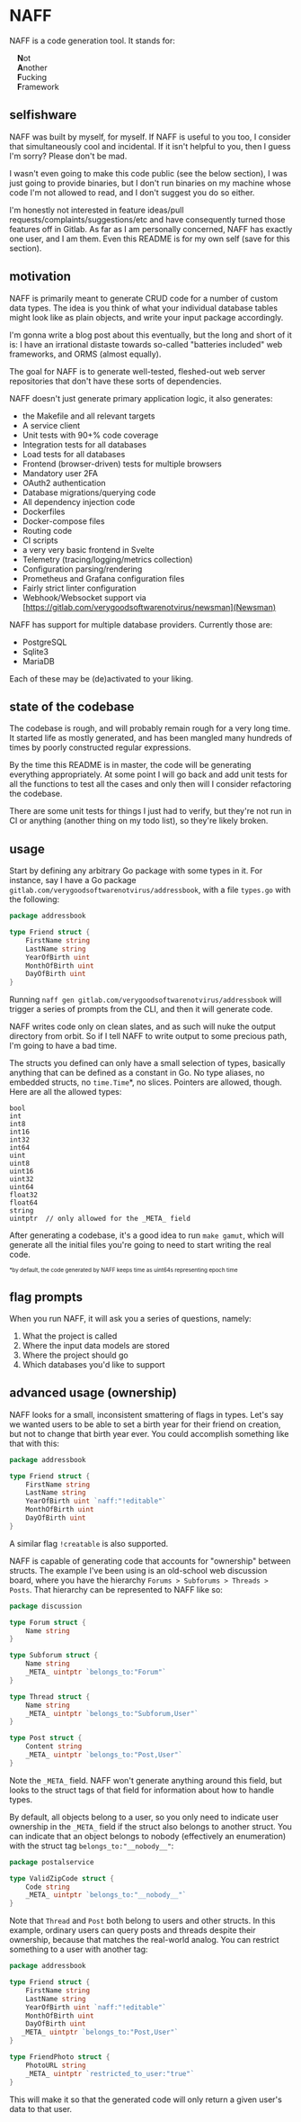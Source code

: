 # NAFF

NAFF is a code generation tool. It stands for:

&emsp;**N**ot<br>
&emsp;**A**nother<br>
&emsp;**F**ucking<br>
&emsp;**F**ramework<br>

## selfishware

NAFF was built by myself, for myself. If NAFF is useful to you too, I consider that simultaneously cool and incidental. If it isn't helpful to you, then I guess I'm sorry? Please don't be mad.

I wasn't even going to make this code public (see the below section), I was just going to provide binaries, but I don't run binaries on my machine whose code I'm not allowed to read, and I don't suggest you do so either.

I'm honestly not interested in feature ideas/pull requests/complaints/suggestions/etc and have consequently turned those features off in Gitlab. As far as I am personally concerned, NAFF has exactly one user, and I am them. Even this README is for my own self (save for this section).

## motivation

NAFF is primarily meant to generate CRUD code for a number of custom data types. The idea is you think of what your individual database tables might look like as plain objects, and write your input package accordingly.

I'm gonna write a blog post about this eventually, but the long and short of it is: I have an irrational distaste towards so-called "batteries included" web frameworks, and ORMS (almost equally).

The goal for NAFF is to generate well-tested, fleshed-out web server repositories that don't have these sorts of dependencies.

NAFF doesn't just generate primary application logic, it also generates:

- the Makefile and all relevant targets
- A service client
- Unit tests with 90+% code coverage
- Integration tests for all databases
- Load tests for all databases
- Frontend (browser-driven) tests for multiple browsers
- Mandatory user 2FA
- OAuth2 authentication
- Database migrations/querying code
- All dependency injection code
- Dockerfiles
- Docker-compose files
- Routing code
- CI scripts
- a very very basic frontend in Svelte
- Telemetry (tracing/logging/metrics collection)
- Configuration parsing/rendering
- Prometheus and Grafana configuration files
- Fairly strict linter configuration
- Webhook/Websocket support via [https://gitlab.com/verygoodsoftwarenotvirus/newsman](Newsman)

NAFF has support for multiple database providers. Currently those are:

- PostgreSQL
- Sqlite3
- MariaDB

Each of these may be (de)activated to your liking.

## state of the codebase

The codebase is rough, and will probably remain rough for a very long time. It started life as mostly generated, and has been mangled many hundreds of times by poorly constructed regular expressions.

By the time this README is in master, the code will be generating everything appropriately. At some point I will go back and add unit tests for all the functions to test all the cases and only then will I consider refactoring the codebase.

There are some unit tests for things I just had to verify, but they're not run in CI or anything (another thing on my todo list), so they're likely broken.

## usage

Start by defining any arbitrary Go package with some types in it. For instance, say I have a Go package `gitlab.com/verygoodsoftwarenotvirus/addressbook`, with a file `types.go` with the following:

```go
package addressbook

type Friend struct {
    FirstName string
    LastName string
    YearOfBirth uint
    MonthOfBirth uint
    DayOfBirth uint
}
```

Running `naff gen gitlab.com/verygoodsoftwarenotvirus/addressbook` will trigger a series of prompts from the CLI, and then it will generate code.

NAFF writes code only on clean slates, and as such will nuke the output directory from orbit. So if I tell NAFF to write output to some precious path, I'm going to have a bad time.

The structs you defined can only have a small selection of types, basically anything that can be defined as a constant in Go. No type aliases, no embedded structs, no `time.Time`*, no slices. Pointers are allowed, though. Here are all the allowed types:

```
bool
int
int8
int16
int32
int64
uint
uint8
uint16
uint32
uint64
float32
float64
string
uintptr  // only allowed for the _META_ field
```

After generating a codebase, it's a good idea to run `make gamut`, which will generate all the initial files you're going to need to start writing the real code.

<sub><sub>*by default, the code generated by NAFF keeps time as uint64s representing epoch time</sub></sub>

## flag prompts

When you run NAFF, it will ask you a series of questions, namely:

1. What the project is called
1. Where the input data models are stored
1. Where the project should go
1. Which databases you'd like to support

## advanced usage (ownership)

NAFF looks for a small, inconsistent smattering of flags in types. Let's say we wanted users to be able to set a birth year for their friend on creation, but not to change that birth year ever. You could accomplish something like that with this:

```go
package addressbook

type Friend struct {
    FirstName string
    LastName string
    YearOfBirth uint `naff:"!editable"`
    MonthOfBirth uint
    DayOfBirth uint
}
```

A similar flag `!creatable` is also supported.

NAFF is capable of generating code that accounts for "ownership" between structs. The example I've been using is an old-school web discussion board, where you have the hierarchy `Forums > Subforums > Threads > Posts`. That hierarchy can be represented to NAFF like so:

```go
package discussion

type Forum struct {
    Name string
}

type Subforum struct {
    Name string
    _META_ uintptr `belongs_to:"Forum"`
}

type Thread struct {
    Name string
    _META_ uintptr `belongs_to:"Subforum,User"`
}

type Post struct {
    Content string
    _META_ uintptr `belongs_to:"Post,User"`
}
```

Note the `_META_` field. NAFF won't generate anything around this field, but looks to the struct tags of that field for information about how to handle types.

By default, all objects belong to a user, so you only need to indicate user ownership in the `_META_` field if the struct also belongs to another struct. You can indicate that an object belongs to nobody (effectively an enumeration) with the struct tag `belongs_to:"__nobody__"`:

```go
package postalservice

type ValidZipCode struct {
    Code string
    _META_ uintptr `belongs_to:"__nobody__"`
}
```

Note that `Thread` and `Post` both belong to users and other structs. In this example, ordinary users can query posts and threads despite their ownership, because that matches the real-world analog. You can restrict something to a user with another tag:

```go
package addressbook

type Friend struct {
    FirstName string
    LastName string
    YearOfBirth uint `naff:"!editable"`
    MonthOfBirth uint
    DayOfBirth uint
   _META_ uintptr `belongs_to:"Post,User"`
}

type FriendPhoto struct {
    PhotoURL string
    _META_ uintptr `restricted_to_user:"true"`
}
```

This will make it so that the generated code will only return a given user's data to that user.
